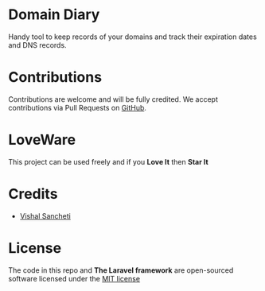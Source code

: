 # Domain Diary
Handy tool to keep records of your domains and track their expiration dates and DNS records.

# Contributions
Contributions are welcome and will be fully credited. We accept contributions via Pull Requests on [GitHub](https://github.com/eyuva/domain-diary).

# LoveWare
This project can be used freely and if you **Love It** then **Star It**

# Credits
* [Vishal Sancheti](https://github.com/v1shky)

# License

The code in this repo and **The Laravel framework** are open-sourced software licensed under the [MIT license](http://opensource.org/licenses/MIT)
